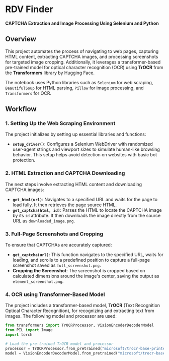 # RDV Finder 

**CAPTCHA Extraction and Image Processing Using Selenium and Python**

## Overview

This project automates the process of navigating to web pages, capturing HTML content, extracting CAPTCHA images, and processing screenshots for targeted image cropping. Additionally, it leverages a transformer-based pre-trained model for optical character recognition (OCR) using **TrOCR** from the **Transformers** library by Hugging Face.

The notebook uses Python libraries such as `Selenium` for web scraping, `BeautifulSoup` for HTML parsing, `Pillow` for image processing, and `Transformers` for OCR.

## Workflow

### 1. Setting Up the Web Scraping Environment

The project initializes by setting up essential libraries and functions:
- **`setup_driver()`**: Configures a Selenium WebDriver with randomized user-agent strings and viewport sizes to simulate human-like browsing behavior. This setup helps avoid detection on websites with basic bot protection.

### 2. HTML Extraction and CAPTCHA Downloading

The next steps involve extracting HTML content and downloading CAPTCHA images:
- **`get_html(url)`**: Navigates to a specified URL and waits for the page to load fully. It then retrieves the page source HTML.
- **`get_captcha(html, id)`**: Parses the HTML to locate the CAPTCHA image by its `id` attribute. It then downloads the image directly from the source URL as `downloaded_image.png`.

### 3. Full-Page Screenshots and Cropping

To ensure that CAPTCHAs are accurately captured:
- **`get_captcha(url)`**: This function navigates to the specified URL, waits for loading, and scrolls to a predefined position to capture a full-page screenshot saved as `full_screenshot.png`.
- **Cropping the Screenshot**: The screenshot is cropped based on calculated dimensions around the image's center, saving the output as `element_screenshot.png`.

### 4. OCR using Transformer-Based Model

The project includes a transformer-based model, **TrOCR** (Text Recognition Optical Character Recognition), for recognizing and extracting text from images. The following model and processor are used:
   ```python
   from transformers import TrOCRProcessor, VisionEncoderDecoderModel
   from PIL import Image
   import torch

   # Load the pre-trained TrOCR model and processor
   processor = TrOCRProcessor.from_pretrained("microsoft/trocr-base-printed")
   model = VisionEncoderDecoderModel.from_pretrained("microsoft/trocr-base-printed")

